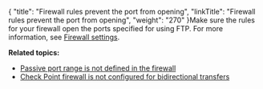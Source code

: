 {
    "title": "Firewall rules prevent the port from opening",
    "linkTitle": "Firewall rules prevent the port from opening",
    "weight": "270"
}Make sure the rules for your firewall open the ports specified for using FTP. For more information, see [Firewall settings](../../../c_st_firewallsettings#Appendix_Firewall_Settings_3020346255_1032350).

**Related topics:**

-   [Passive port range is not defined in the firewall](../c_st_passive_port_range_is_not_defined_in_firewall)
-   [Check Point firewall is not configured for bidirectional transfers](../c_st_checkpoint_firewall_is_not_configured_for_bidirectional_transfers)
